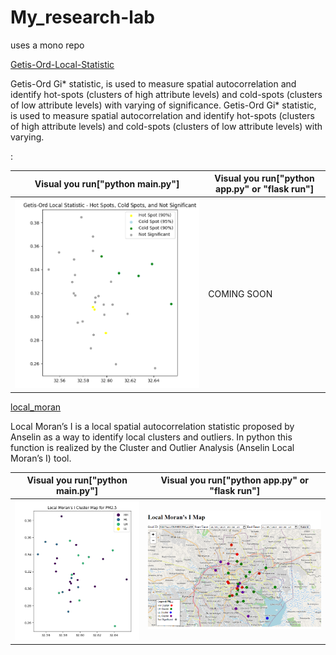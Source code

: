 # My_research-lab
uses a mono repo 

[Getis-Ord-Local-Statistic](https://github.com/wabinyai/My_research-lab/tree/main/src/Getis-Ord-Local-Statistic)

Getis-Ord Gi* statistic, is used to measure spatial autocorrelation and identify hot-spots (clusters of high attribute levels) and cold-spots (clusters of low attribute levels) with varying of significance.
Getis-Ord Gi* statistic, is used to measure spatial autocorrelation and identify hot-spots (clusters of high attribute levels) and cold-spots (clusters of low attribute levels) with varying.


:


|Visual you run["python main.py"] |Visual you run["python app.py" or "flask run"] |
|----------|----------|
| ![Getis-Ord Gi ](getis_ord.png) | COMING SOON |

[local_moran](https://github.com/wabinyai/My_research-lab/tree/main/src/local_moran_with_API)

Local Moran’s I is a local spatial autocorrelation statistic proposed by Anselin as a way to
identify local clusters and outliers. In python this function is realized by the Cluster and Outlier
Analysis (Anselin Local Moran’s I) tool.  

|Visual you run["python main.py"] |Visual you run["python app.py" or "flask run"] |
|----------|----------|
| ![local_moran](Local_Moran.png) | ![Local Moran UI](local_moran_I_UI.png) |
 
 
 
